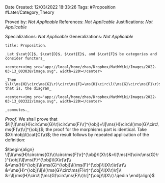 <div class="topSpace"></div>

Date Created: 12/03/2022 18:33:26
Tags: #Proposition #Later/Category_Theory

Proved by: _Not Applicable_
References: _Not Applicable_
Justifications: _Not Applicable_

Specializations: _Not Applicable_
Generalizations: _Not Applicable_

``` ad-Proposition
title: Proposition.

_Let $\cat{C}$, $\cat{D}$, $\cat{E}$, and $\cat{F}$ be categories and consider functors_

<center><img src="app://local/home/zhao/Dropbox/MathWiki/Images/2022-03-13_003038/image.svg", width=220></center>

_Then $\l(\ms{H}\circ\ms{G}\r)\circ\ms{F}=\ms{H}\circ\l(\ms{G}\circ\ms{F}\r)$; that is, the diagram_

<center><img src="app://local/home/zhao/Dropbox/MathWiki/Images/2022-03-13_003322/image.svg", width=220></center>

_commutes._

```

_Proof_. We shall prove that $\l[\l(\ms{H}\circ\ms{G}\r)\circ\ms{F}\r]^{\obj}=\l[\ms{H}\circ\l(\ms{G}\circ\ms{F}\r)\r]^{\obj}$; the proof for the morphisms part is identical. Take $X\in\obj\l(\cat{C}\r)$; the result follows by repeated application of the definition:

$\begin{align}
    \l[\l(\ms{H}\circ\ms{G}\r)\circ\ms{F}\r]^{\obj}\l(X\r)&=\l(\ms{H}\circ\ms{G}\r)^{\obj}\l[\ms{F}^{\obj}\l(X\r)\r]\\
    &=\ms{H}^{\obj}\l(\ms{G}^{\obj}\l(\ms{F}^{\obj}\l(X\r)\r)\r)\\
    &=\ms{H}^{\obj}\l[\l(\ms{G}\circ\ms{F}\r)^{\obj}\l(X\r)\r]\\
    &=\l[\ms{H}\circ\l(\ms{G}\circ\ms{F}\r)\r]^{\obj}\l(X\r).\qedin
\end{align}$
